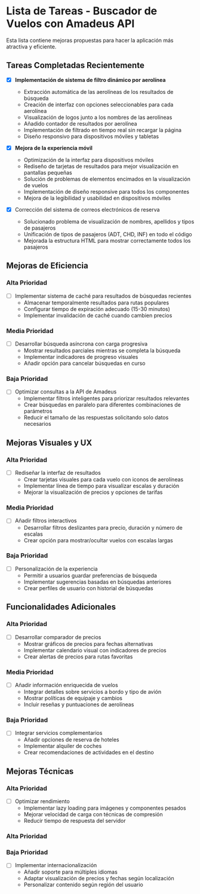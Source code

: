# Lista de Tareas - Buscador de Vuelos con Amadeus API

Esta lista contiene mejoras propuestas para hacer la aplicación más atractiva y eficiente.

## Tareas Completadas Recientemente

- [x] **Implementación de sistema de filtro dinámico por aerolínea**
  - Extracción automática de las aerolíneas de los resultados de búsqueda
  - Creación de interfaz con opciones seleccionables para cada aerolínea
  - Visualización de logos junto a los nombres de las aerolíneas
  - Añadido contador de resultados por aerolínea
  - Implementación de filtrado en tiempo real sin recargar la página
  - Diseño responsivo para dispositivos móviles y tabletas

- [x] **Mejora de la experiencia móvil**
  - Optimización de la interfaz para dispositivos móviles
  - Rediseño de tarjetas de resultados para mejor visualización en pantallas pequeñas
  - Solución de problemas de elementos encimados en la visualización de vuelos
  - Implementación de diseño responsive para todos los componentes
  - Mejora de la legibilidad y usabilidad en dispositivos móviles

- [x] Corrección del sistema de correos electrónicos de reserva
  - Solucionado problema de visualización de nombres, apellidos y tipos de pasajeros
  - Unificación de tipos de pasajeros (ADT, CHD, INF) en todo el código
  - Mejorada la estructura HTML para mostrar correctamente todos los pasajeros

## Mejoras de Eficiencia

### Alta Prioridad
- [ ] Implementar sistema de caché para resultados de búsquedas recientes
  - Almacenar temporalmente resultados para rutas populares
  - Configurar tiempo de expiración adecuado (15-30 minutos)
  - Implementar invalidación de caché cuando cambien precios

### Media Prioridad
- [ ] Desarrollar búsqueda asíncrona con carga progresiva
  - Mostrar resultados parciales mientras se completa la búsqueda
  - Implementar indicadores de progreso visuales
  - Añadir opción para cancelar búsquedas en curso

### Baja Prioridad
- [ ] Optimizar consultas a la API de Amadeus
  - Implementar filtros inteligentes para priorizar resultados relevantes
  - Crear búsquedas en paralelo para diferentes combinaciones de parámetros
  - Reducir el tamaño de las respuestas solicitando solo datos necesarios

## Mejoras Visuales y UX

### Alta Prioridad
- [ ] Rediseñar la interfaz de resultados
  - Crear tarjetas visuales para cada vuelo con iconos de aerolíneas
  - Implementar línea de tiempo para visualizar escalas y duración
  - Mejorar la visualización de precios y opciones de tarifas

### Media Prioridad
- [ ] Añadir filtros interactivos
  - Desarrollar filtros deslizantes para precio, duración y número de escalas
  - Crear opción para mostrar/ocultar vuelos con escalas largas

### Baja Prioridad
- [ ] Personalización de la experiencia
  - Permitir a usuarios guardar preferencias de búsqueda
  - Implementar sugerencias basadas en búsquedas anteriores
  - Crear perfiles de usuario con historial de búsquedas

## Funcionalidades Adicionales

### Alta Prioridad
- [ ] Desarrollar comparador de precios
  - Mostrar gráficos de precios para fechas alternativas
  - Implementar calendario visual con indicadores de precios
  - Crear alertas de precios para rutas favoritas

### Media Prioridad
- [ ] Añadir información enriquecida de vuelos
  - Integrar detalles sobre servicios a bordo y tipo de avión
  - Mostrar políticas de equipaje y cambios
  - Incluir reseñas y puntuaciones de aerolíneas

### Baja Prioridad
- [ ] Integrar servicios complementarios
  - Añadir opciones de reserva de hoteles
  - Implementar alquiler de coches
  - Crear recomendaciones de actividades en el destino

## Mejoras Técnicas

### Alta Prioridad
- [ ] Optimizar rendimiento
  - Implementar lazy loading para imágenes y componentes pesados
  - Mejorar velocidad de carga con técnicas de compresión
  - Reducir tiempo de respuesta del servidor

### Alta Prioridad

### Baja Prioridad
- [ ] Implementar internacionalización
  - Añadir soporte para múltiples idiomas
  - Adaptar visualización de precios y fechas según localización
  - Personalizar contenido según región del usuario
